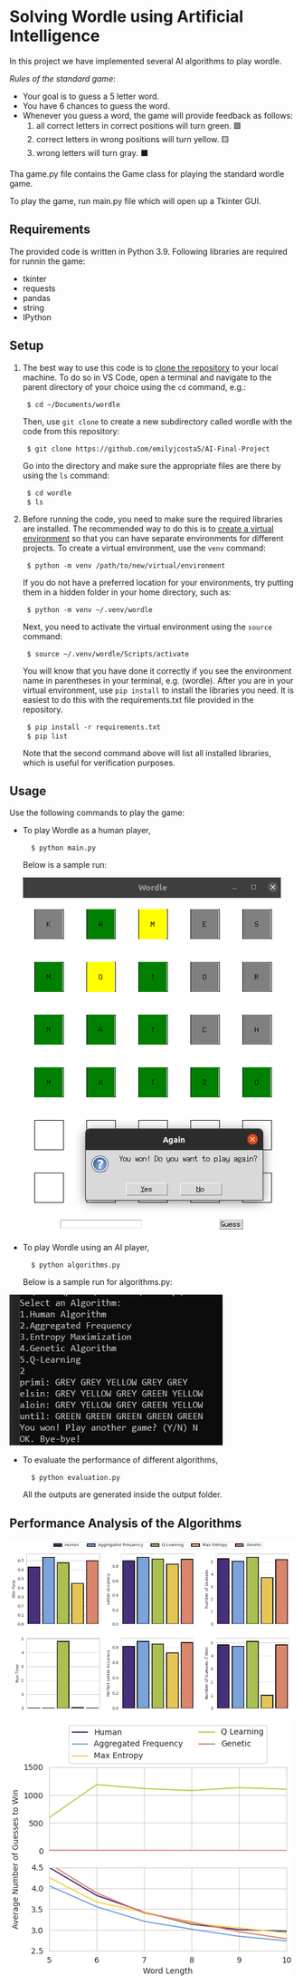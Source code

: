 # Solving Wordle using Artificial Intelligence

In this project we have implemented several AI algorithms to play wordle. 

*Rules of the standard game*:

* Your goal is to guess a 5 letter word.
* You have 6 chances to guess the word.
* Whenever you guess a word, the game will provide feedback as follows:
  1. all correct letters in correct positions will turn green. 🟩
  2. correct letters in wrong positions will turn yellow. 🟨
  3. wrong letters will turn gray. ⬛

Tha game.py file contains the Game class for playing the standard wordle game.

To play the game, run main.py file which will open up a Tkinter GUI.


## Requirements

The provided code is written in Python 3.9. Following libraries are required for runnin the game:

- tkinter
- requests
- pandas
- string
- IPython


## Setup

1. The best way to use this code is to [clone the repository](https://git-scm.com/book/en/v2/Git-Basics-Getting-a-Git-Repository) to your local machine. To do so in VS Code, open a terminal and navigate to the parent directory of your choice using the `cd` command, e.g.:

        $ cd ~/Documents/wordle

    Then, use `git clone` to create a new subdirectory called wordle with the code from this repository:

        $ git clone https://github.com/emilyjcosta5/AI-Final-Project

    Go into the directory and make sure the appropriate files are there by using the `ls` command:

        $ cd wordle
        $ ls

2. Before running the code, you need to make sure the required libraries are installed. The recommended way to do this is to [create a virtual environment](https://docs.python.org/3/library/venv.html) so that you can have separate environments for different projects. To create a virtual environment, use the `venv` command:

        $ python -m venv /path/to/new/virtual/environment

    If you do not have a preferred location for your environments, try putting them in a hidden folder in your home directory, such as:

        $ python -m venv ~/.venv/wordle

    Next, you need to activate the virtual environment using the `source` command:

        $ source ~/.venv/wordle/Scripts/activate

    You will know that you have done it correctly if you see the environment name in parentheses in your terminal, e.g. (wordle). After you are in your virtual environment, use `pip install` to install the libraries you need. It is easiest to do this with the requirements.txt file provided in the repository.

        $ pip install -r requirements.txt
        $ pip list

    Note that the second command above will list all installed libraries, which is useful for verification purposes.
    
    
 
## Usage

Use the following commands to play the game:

- To play Wordle as a human player,

        $ python main.py
        
  Below is a sample run:
  
  ![image](https://github.com/pranavbansal04/AI-Final-Project/blob/main/Images/game_example.png?raw=true)
  

- To play Wordle using an AI player,

        $ python algorithms.py
        
  Below is a sample run for algorithms.py:
  
 ![img2](https://github.com/pranavbansal04/AI-Final-Project/blob/main/Images/algo_run.png?raw=true)


- To evaluate the performance of different algorithms,
  
        $ python evaluation.py
  
  All the outputs are generated inside the output folder.



## Performance Analysis of the Algorithms


![img112](https://github.com/pranavbansal04/AI-Final-Project/blob/main/Images/wordle_cmp_algos.jpg?raw=true)

![img11](https://github.com/pranavbansal04/AI-Final-Project/blob/main/Images/cmp_word_length.jpg?raw=true)